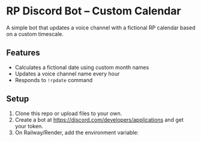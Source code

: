 # RP Discord Bot – Custom Calendar

A simple bot that updates a voice channel with a fictional RP calendar based on a custom timescale.

## Features

- Calculates a fictional date using custom month names
- Updates a voice channel name every hour
- Responds to `!rpdate` command

## Setup

1. Clone this repo or upload files to your own.
2. Create a bot at https://discord.com/developers/applications and get your token.
3. On Railway/Render, add the environment variable:

